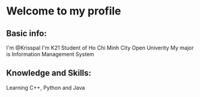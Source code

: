 # Welcome to my profile

## Basic info:

I'm @Krisspal
I'm K21 Student of Ho Chi Minh City Open Univerity
My major is Information Management System

## Knowledge and Skills:

Learning C++, Python and Java
